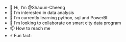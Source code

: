 - 👋 Hi, I’m @Shauun-Cheeng
- 👀 I’m interested in data analysis
- 🌱 I’m currently learning python, sql and PowerBI
- 💞️ I’m looking to collaborate on smart city data program
- 📫 How to reach me 
- ⚡ Fun fact: 

<!---
Shauun-Cheeng/Shauun-Cheeng is a ✨ special ✨ repository because its `README.md` (this file) appears on your GitHub profile.
You can click the Preview link to take a look at your changes.
--->
